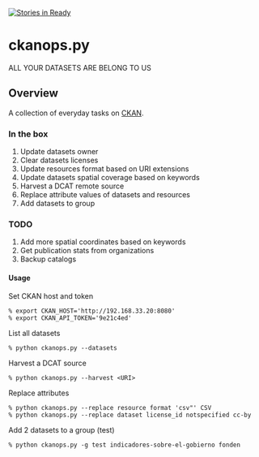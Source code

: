 [![Stories in Ready](https://badge.waffle.io/mxabierto/ckanops.png?label=ready&title=Ready)](https://waffle.io/mxabierto/ckanops)
# ckanops.py

ALL YOUR DATASETS ARE BELONG TO US

## Overview

A collection of everyday tasks on [CKAN](http://ckan.org).

### In the box

1. Update datasets owner
2. Clear datasets licenses
3. Update resources format based on URI extensions
4. Update datasets spatial coverage based on keywords
5. Harvest a DCAT remote source
6. Replace attribute values of datasets and resources
7. Add datasets to group

### TODO

1. Add more spatial coordinates based on keywords
2. Get publication stats from organizations
3. Backup catalogs

#### Usage

Set CKAN host and token

	% export CKAN_HOST='http://192.168.33.20:8080'
	% export CKAN_API_TOKEN='9e21c4ed'

List all datasets

    % python ckanops.py --datasets

Harvest a DCAT source

	% python ckanops.py --harvest <URI>

Replace attributes

	% python ckanops.py --replace resource format 'csv"' CSV
	% python ckanops.py --replace dataset license_id notspecified cc-by

Add 2 datasets to a group (test)

	% python ckanops.py -g test indicadores-sobre-el-gobierno fonden

